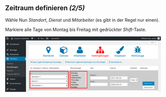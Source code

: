 ## Zeitraum definieren *(2/5)*

Wähle Nun *Standort*, *Dienst* und *Mitarbeiter* (es gibt in der Regel nur einen).

Markiere alle Tage von Montag bis Freitag mit gedrückter *Shift*-Taste.

![Was sind Zeiträume](./assets/create_link_2.jpg)
